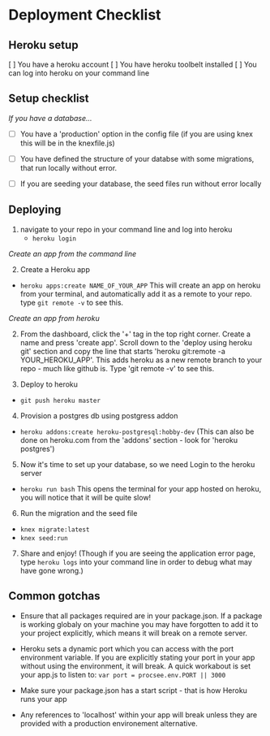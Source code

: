 # Deployment Checklist

## Heroku setup
[ ] You have a heroku account
[ ] You have heroku toolbelt installed
[ ] You can log into heroku on your command line

## Setup checklist
  *If you have a database...*
- [ ] You have a 'production' option in the config file (if you are using knex this will be in the knexfile.js)
- [ ] You have defined the structure of your databse with some migrations, that run locally without error.
- [ ] If you are seeding your database, the seed files run without error locally


## Deploying
1. navigate to your repo in your command line and log into heroku
    - `heroku login`

*Create an app from the command line*

2. Create a Heroku app
  - `heroku apps:create NAME_OF_YOUR_APP`
    This will create an app on heroku from your terminal, and automatically add it as a remote to your repo. type `git remote -v` to see this.

*Create an app from heroku*

2. From the dashboard, click the '+' tag in the top right corner. Create a name and press 'create app'. Scroll down to the 'deploy using heroku git' section and copy the line that starts 'heroku git:remote -a YOUR_HEROKU_APP'.
This adds  heroku as a new remote branch to your repo - much like github is. Type 'git remote -v' to see this.

3. Deploy to heroku
  - `git push heroku master`

4. Provision a postgres db using postgress addon
  - `heroku addons:create heroku-postgresql:hobby-dev`
  (This can also be done on heroku.com from the 'addons' section - look for 'heroku postgres')

5. Now it's time to set up your database, so we need Login to the heroku server
  - `heroku run bash`
  This opens the terminal for your app hosted on heroku, you will notice that it will be quite slow!

6. Run the migration and the seed file
  - `knex migrate:latest`
  - `knex seed:run`

7. Share and enjoy!
  (Though if you are seeing the application error page, type `heroku logs` into your command line in order to debug what may have gone wrong.)

## Common gotchas

- Ensure that all packages required are in your package.json. If a package is working globaly on your machine you may have forgotten to add it to your project explicitly, which means it will break on a remote server.

- Heroku sets a dynamic port which you can access with the port environment variable. If you are explicitly stating your port in your app without using the environment, it will break. A quick workabout is set your app.js to listen to:
`var port = procsee.env.PORT || 3000`

- Make sure your package.json has a start script - that is how Heroku runs your app

- Any references to 'localhost' within your app will break unless they are provided with a production environement alternative.

